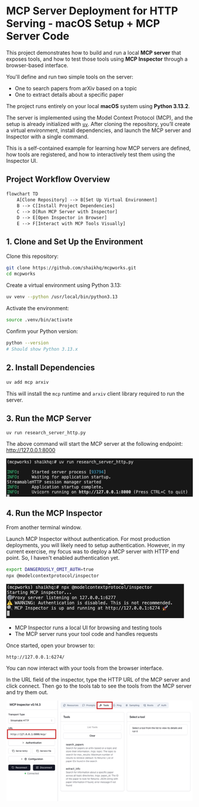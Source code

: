 # MCP Server Deployment for HTTP Serving - macOS Setup + MCP Server Code

This project demonstrates how to build and run a local **MCP server** that exposes tools, and how to test those tools using **MCP Inspector** through a browser-based interface.

You'll define and run two simple tools on the server:
- One to search papers from arXiv based on a topic
- One to extract details about a specific paper

The project runs entirely on your local **macOS** system using **Python 3.13.2**. 

The server is implemented using the Model Context Protocol (MCP), and the setup is already initialized with [`uv`](https://github.com/astral-sh/uv). After cloning the repository, you’ll create a virtual environment, install dependencies, and launch the MCP server and Inspector with a single command.

This is a self-contained example for learning how MCP servers are defined, how tools are registered, and how to interactively test them using the Inspector UI.


## Project Workflow Overview

```mermaid
flowchart TD
    A[Clone Repository] --> B[Set Up Virtual Environment]
    B --> C[Install Project Dependencies]
    C --> D[Run MCP Server with Inspector]
    D --> E[Open Inspector in Browser]
    E --> F[Interact with MCP Tools Visually]
````

## 1. Clone and Set Up the Environment

Clone this repository:

```bash
git clone https://github.com/shaikhq/mcpworks.git
cd mcpworks
```

Create a virtual environment using Python 3.13:

```bash
uv venv --python /usr/local/bin/python3.13
```

Activate the environment:

```bash
source .venv/bin/activate
```

Confirm your Python version:

```bash
python --version
# Should show Python 3.13.x
```

## 2. Install Dependencies

```bash
uv add mcp arxiv
```

This will install the `mcp` runtime and `arxiv` client library required to run the server.

## 3. Run the MCP Server
```shell
uv run research_server_http.py
```

The above command will start the MCP server at the following endpoint: 
http://127.0.0.1:8000

![alt text](image.png)

## 4. Run the MCP Inspector

From another terminal window.

Launch MCP Inspector without authentication. For most production deployments, you will likely need to setup authentication. However, in my current exercise, my focus was to deploy a MCP server with HTTP end point. So, I haven't enabled authentication yet.

```bash
export DANGEROUSLY_OMIT_AUTH=true
npx @modelcontextprotocol/inspector
```

![alt text](image-1.png)

* MCP Inspector runs a local UI for browsing and testing tools
* The MCP server runs your tool code and handles requests

Once started, open your browser to:

```
http://127.0.0.1:6274/
```

You can now interact with your tools from the browser interface.

In the URL field of the inspector, type the HTTP URL of the MCP server and click connect. Then go to the tools tab to see the tools from the MCP server and try them out. 

![alt text](image-2.png)
